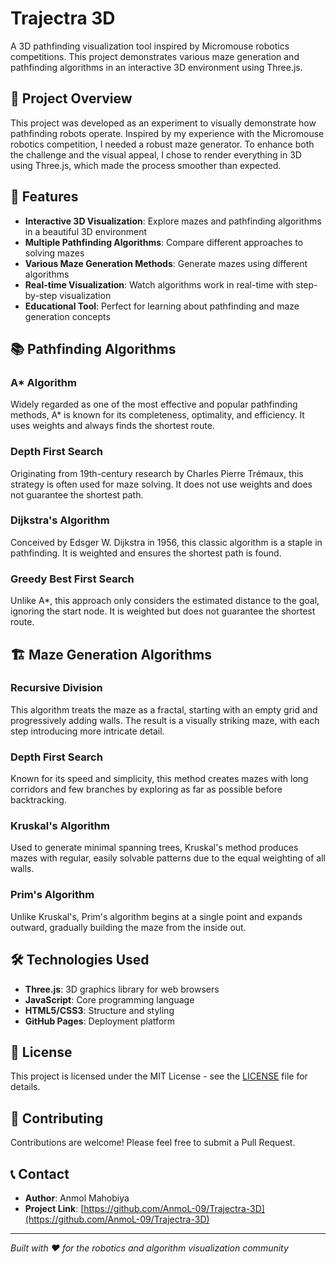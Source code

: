 # Trajectra 3D

A 3D pathfinding visualization tool inspired by Micromouse robotics competitions. This project demonstrates various maze generation and pathfinding algorithms in an interactive 3D environment using Three.js.

## 🎯 Project Overview

This project was developed as an experiment to visually demonstrate how pathfinding robots operate. Inspired by my experience with the Micromouse robotics competition, I needed a robust maze generator. To enhance both the challenge and the visual appeal, I chose to render everything in 3D using Three.js, which made the process smoother than expected.

## 🚀 Features

- **Interactive 3D Visualization**: Explore mazes and pathfinding algorithms in a beautiful 3D environment
- **Multiple Pathfinding Algorithms**: Compare different approaches to solving mazes
- **Various Maze Generation Methods**: Generate mazes using different algorithms
- **Real-time Visualization**: Watch algorithms work in real-time with step-by-step visualization
- **Educational Tool**: Perfect for learning about pathfinding and maze generation concepts

## 📚 Pathfinding Algorithms

### A* Algorithm
Widely regarded as one of the most effective and popular pathfinding methods, A* is known for its completeness, optimality, and efficiency. It uses weights and always finds the shortest route.

### Depth First Search
Originating from 19th-century research by Charles Pierre Trémaux, this strategy is often used for maze solving. It does not use weights and does not guarantee the shortest path.

### Dijkstra's Algorithm
Conceived by Edsger W. Dijkstra in 1956, this classic algorithm is a staple in pathfinding. It is weighted and ensures the shortest path is found.

### Greedy Best First Search
Unlike A*, this approach only considers the estimated distance to the goal, ignoring the start node. It is weighted but does not guarantee the shortest route.

## 🏗️ Maze Generation Algorithms

### Recursive Division
This algorithm treats the maze as a fractal, starting with an empty grid and progressively adding walls. The result is a visually striking maze, with each step introducing more intricate detail.

### Depth First Search
Known for its speed and simplicity, this method creates mazes with long corridors and few branches by exploring as far as possible before backtracking.

### Kruskal's Algorithm
Used to generate minimal spanning trees, Kruskal's method produces mazes with regular, easily solvable patterns due to the equal weighting of all walls.

### Prim's Algorithm
Unlike Kruskal's, Prim's algorithm begins at a single point and expands outward, gradually building the maze from the inside out.

## 🛠️ Technologies Used

- **Three.js**: 3D graphics library for web browsers
- **JavaScript**: Core programming language
- **HTML5/CSS3**: Structure and styling
- **GitHub Pages**: Deployment platform

## 📄 License

This project is licensed under the MIT License - see the [LICENSE](LICENSE) file for details.

## 🤝 Contributing

Contributions are welcome! Please feel free to submit a Pull Request.

## 📞 Contact

- **Author**: Anmol Mahobiya
- **Project Link**: [https://github.com/AnmoL-09/Trajectra-3D](https://github.com/AnmoL-09/Trajectra-3D)

---

*Built with ❤️ for the robotics and algorithm visualization community*
